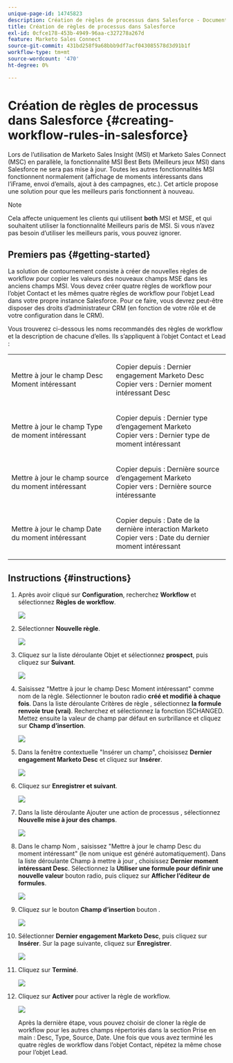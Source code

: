 ```yaml
---
unique-page-id: 14745823
description: Création de règles de processus dans Salesforce - Documents Marketo - Documentation du produit
title: Création de règles de processus dans Salesforce
exl-id: 0cfce178-453b-4949-96aa-c327278a267d
feature: Marketo Sales Connect
source-git-commit: 431bd258f9a68bbb9df7acf043085578d3d91b1f
workflow-type: tm+mt
source-wordcount: '470'
ht-degree: 0%

---
```


# Création de règles de processus dans Salesforce {#creating-workflow-rules-in-salesforce}

Lors de l’utilisation de Marketo Sales Insight (MSI) et Marketo Sales Connect (MSC) en parallèle, la fonctionnalité MSI Best Bets (Meilleurs jeux MSI) dans Salesforce ne sera pas mise à jour. Toutes les autres fonctionnalités MSI fonctionnent normalement (affichage de moments intéressants dans l’iFrame, envoi d’emails, ajout à des campagnes, etc.). Cet article propose une solution pour que les meilleurs paris fonctionnent à nouveau.

>[!NOTE]
>
>Cela affecte uniquement les clients qui utilisent **both** MSI et MSE, et qui souhaitent utiliser la fonctionnalité Meilleurs paris de MSI. Si vous n’avez pas besoin d’utiliser les meilleurs paris, vous pouvez ignorer.

## Premiers pas {#getting-started}

La solution de contournement consiste à créer de nouvelles règles de workflow pour copier les valeurs des nouveaux champs MSE dans les anciens champs MSI. Vous devez créer quatre règles de workflow pour l’objet Contact et les mêmes quatre règles de workflow pour l’objet Lead dans votre propre instance Salesforce. Pour ce faire, vous devrez peut-être disposer des droits d’administrateur CRM (en fonction de votre rôle et de votre configuration dans le CRM).

Vous trouverez ci-dessous les noms recommandés des règles de workflow et la description de chacune d’elles. Ils s’appliquent à l’objet Contact et Lead :

<table> 
 <colgroup> 
  <col> 
  <col> 
 </colgroup> 
 <tbody> 
  <tr> 
   <td>Mettre à jour le champ Desc Moment intéressant</td> 
   <td><p>Copier depuis : Dernier engagement Marketo Desc<br>Copier vers : Dernier moment intéressant Desc</p></td> 
  </tr> 
  <tr> 
   <td>Mettre à jour le champ Type de moment intéressant</td> 
   <td><p>Copier depuis : Dernier type d’engagement Marketo<br>Copier vers : Dernier type de moment intéressant</p></td> 
  </tr> 
  <tr> 
   <td>Mettre à jour le champ source du moment intéressant</td> 
   <td><p>Copier depuis : Dernière source d’engagement Marketo<br>Copier vers : Dernière source intéressante</p></td> 
  </tr> 
  <tr> 
   <td>Mettre à jour le champ Date du moment intéressant</td> 
   <td><p>Copier depuis : Date de la dernière interaction Marketo<br>Copier vers : Date du dernier moment intéressant</p></td> 
  </tr> 
 </tbody> 
</table>

## Instructions {#instructions}

1. Après avoir cliqué sur **Configuration**, recherchez **Workflow** et sélectionnez **Règles de workflow**.

   ![](assets/one-1.png)

1. Sélectionner **Nouvelle règle**.

   ![](assets/two-1.png)

1. Cliquez sur la liste déroulante Objet et sélectionnez **prospect**, puis cliquez sur **Suivant**.

   ![](assets/three-1.png)

1. Saisissez &quot;Mettre à jour le champ Desc Moment intéressant&quot; comme nom de la règle. Sélectionner le bouton radio **créé et modifié à chaque fois**. Dans la liste déroulante Critères de règle , sélectionnez **la formule renvoie true (vrai)**. Recherchez et sélectionnez la fonction ISCHANGED. Mettez ensuite la valeur de champ par défaut en surbrillance et cliquez sur **Champ d’insertion**.

   ![](assets/four-1.png)

1. Dans la fenêtre contextuelle &quot;Insérer un champ&quot;, choisissez **Dernier engagement Marketo Desc** et cliquez sur **Insérer**.

   ![](assets/five-1.png)

1. Cliquez sur **Enregistrer et suivant**.

   ![](assets/6.png)

1. Dans la liste déroulante Ajouter une action de processus , sélectionnez **Nouvelle mise à jour des champs**.

   ![](assets/seven.png)

1. Dans le champ Nom , saisissez &quot;Mettre à jour le champ Desc du moment intéressant&quot; (le nom unique est généré automatiquement). Dans la liste déroulante Champ à mettre à jour , choisissez **Dernier moment intéressant Desc**. Sélectionnez la **Utiliser une formule pour définir une nouvelle valeur** bouton radio, puis cliquez sur **Afficher l’éditeur de formules**.

   ![](assets/eight.png)

1. Cliquez sur le bouton **Champ d’insertion** bouton .

   ![](assets/9a.png)

1. Sélectionner **Dernier engagement Marketo Desc**, puis cliquez sur **Insérer**. Sur la page suivante, cliquez sur **Enregistrer**.

   ![](assets/nine.png)

1. Cliquez sur **Terminé**.

   ![](assets/twelve.png)

1. Cliquez sur **Activer** pour activer la règle de workflow.

   ![](assets/thirteen.png)

   Après la dernière étape, vous pouvez choisir de cloner la règle de workflow pour les autres champs répertoriés dans la section Prise en main : Desc, Type, Source, Date. Une fois que vous avez terminé les quatre règles de workflow dans l’objet Contact, répétez la même chose pour l’objet Lead.
